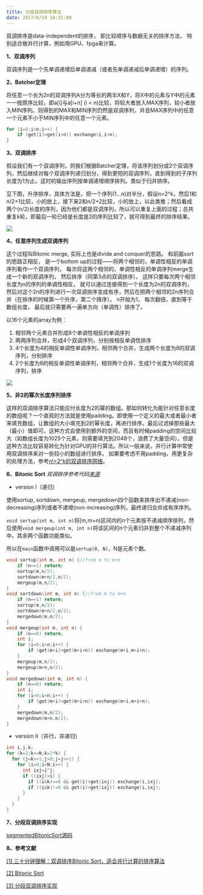 ```yaml
---
title: 分段双调排序算法
date: 2017/8/19 16:31:00
---
```


双调排序是data-independent的排序， 即比较顺序与数据无关的排序方法， 特别适合做并行计算，例如用GPU、fpga来计算。

**1、双调序列**

双调序列是一个先单调递增后单调递减（或者先单调递减后单调递增）的序列。

**2、Batcher定理**

将任意一个长为2n的双调序列A分为等长的两半X和Y，将X中的元素与Y中的元素一一按原序比较，即a[i]与a[i+n] (i < n)比较，将较大者放入MAX序列，较小者放入MIN序列。则得到的MAX和MIN序列仍然是双调序列，并且MAX序列中的任意一个元素不小于MIN序列中的任意一个元素。

```c++
for (i=0;i<n;i++) {
    if (get(i)>get(i+n)) exchange(i,i+n);
}
```

**3、双调排序**

假设我们有一个双调序列，则我们根据Batcher定理，将该序列划分成2个双调序列，然后继续对每个双调序列递归划分，得到更短的双调序列，直到得到的子序列长度为1为止。这时的输出序列按单调递增顺序排列。类似于归并排序。

见下图，升序排序，具体方法是，把一个序列(1…n)对半分，假设n=2^k，然后1和n/2+1比较，小的放上，接下来2和n/2+2比较，小的放上，以此类推；然后看成两个(n/2)长度的序列，因为他们都是双调序列，所以可以重复上面的过程；总共重复k轮，即最后一轮已经是长度是2的序列比较了，就可得到最终的排序结果。

![](http://cdn.huangjunqin.com/1.png)

<!-- more -->

**4、任意序列生成双调序列**

这个过程叫Bitonic merge, 实际上也是divide and conquer的思路。 和前面sort的思路正相反， 是一个bottom up的过程——将两个相邻的，单调性相反的单调序列看作一个双调序列， 每次将这两个相邻的，单调性相反的单调序列merge生成一个新的双调序列， 然后排序（同第3点的双调排序）。 这样只要每次两个相邻长度为n的序列的单调性相反， 就可以通过连接得到一个长度为2n的双调序列，然后对这个2n的序列进行一次双调排序变成有序，然后在把两个相邻的2n序列合并（在排序的时候第一个升序，第二个降序）。 n开始为1， 每次翻倍，直到等于数组长度， 最后就只需要再一遍单方向（单调性）排序了。

以16个元素的array为例：

1. 相邻两个元素合并形成8个单调性相反的单调序列
2. 两两序列合并，形成4个双调序列，分别按相反单调性排序
3. 4个长度为4的相反单调性单调序列，相邻两个合并，生成两个长度为8的双调序列，分别排序
4. 2个长度为8的相反单调性单调序列，相邻两个合并，生成1个长度为16的双调序列，排序

![](http://cdn.huangjunqin.com/2.png)

**5、非2的幂次长度序列排序**

这样的双调排序算法只能应付长度为2的幂的数组。那如何转化为能针对任意长度的数组呢？一个直观的方法就是使用padding。即使用一个定义的最大或者最小者来填充数组，让数组的大小填充到2的幂长度，再进行排序。最后过滤掉那些最大（最小）值即可。这种方式会使用到额外的空间，而且有时候padding的空间比较大（如数组长度为1025个元素，则需要填充到2048个，浪费了大量空间）。但是这种方法比较容易转化为针对GPU的并行算法。所以一般来说，并行计算中常使用双调排序来对一些较小的数组进行排序。 如果要考虑不用padding，用更复杂的处理方法，参考[n!=2^k的双调排序网络](http://blog.csdn.net/ljiabin/article/details/8630627)。

**6、Bitonic Sort** *双调排序参考代码[来源](http://www.tools-of-computing.com/tc/CS/Sorts/bitonic_sort.htm)*

- version Ⅰ（递归）

使用sortup, sortdown, mergeup, mergedown四个函数来排序出不递减(non-decreasing)序列或者不递增(non-increasing)序列，最终递归合并成有序序列。

`void sortup(int m, int n)`将[m,m+n)区间内的n个元素按不递减顺序排列，然后使用`void mergeup(int m, int n)`将该区间的n个元素归并到整个不递减序列中。其余两个函数功能类似。

所以在`main`函数中调用可以是`sortup(0, N)`，N是元素个数。

```c++
void sortup(int m, int n) {//from m to m+n
    if (n==1) return;
    sortup(m,n/2);
    sortdown(m+n/2,n/2);
    mergeup(m,n/2);
}
void sortdown(int m, int n) {//from m to m+n
    if (n==1) return;
    sortup(m,n/2);
    sortdown(m+n/2,n/2);
    mergedown(m,n/2);
}
void mergeup(int m, int n) {
    if (n==0) return;
    int i;
    for (i=0;i<n;i++) {
        if (get(m+i)>get(m+i+n)) exchange(m+i,m+i+n);
    }
    mergeup(m,n/2);
    mergeup(m+n,n/2);
}
void mergedown(int m, int n) {
    if (n==0) return;
    int i;
    for (i=0;i<n;i++) {
        if (get(m+i)<get(m+i+n)) exchange(m+i,m+i+n);
    }
    mergedown(m,n/2);
    mergedown(m+n,n/2);
}
```

- version Ⅱ（并行，非递归）

```c++
int i,j,k;
for (k=2;k<=N;k=2*k) {
  for (j=k>>1;j>0;j=j>>1) {
    for (i=0;i<N;i++) {
      int ixj=i^j;
      if ((ixj)>i) {
        if ((i&k)==0 && get(i)>get(ixj)) exchange(i,ixj);
        if ((i&k)!=0 && get(i)<get(ixj)) exchange(i,ixj);
      }
    }
  }
}
```

**7、分段双调排序实现**

[segmentedBitonicSort源码](https://github.com/imtypist/segmentedBitonicSort)

**8、参考文献**

[[1] 三十分钟理解：双调排序Bitonic Sort，适合并行计算的排序算法](http://www.cnblogs.com/tuding/p/7335853.html)

[[2] Bitonic Sort](http://www.tools-of-computing.com/tc/CS/Sorts/bitonic_sort.htm)

[[3] 分段双调排序实现](http://blog.csdn.net/u014226072/article/details/56840243)
